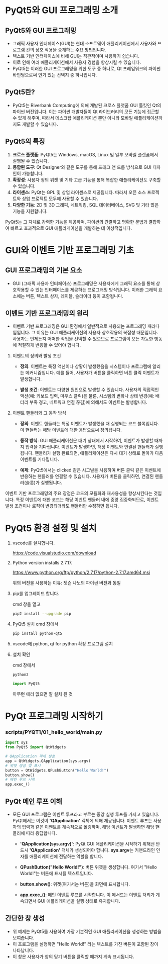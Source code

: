 PyQt5와 GUI 프로그래밍 소개
===========================

PyQt5와 GUI 프로그래밍
---------------------------
- 그래픽 사용자 인터페이스(GUI)는 현대 소프트웨어 애플리케이션에서 사용자와 프로그램 간의 상호 작용을 중개하는 주요 방법입니다. 
- 텍스트 기반 인터페이스에 비해 GUI는 직관적이며 사용하기 쉽습니다.
- 이로 인해 여러 애플리케이션에서 사용자 경험을 향상시킬 수 있습니다.
- PyQt5는 이러한 GUI 프로그래밍을 위한 도구 중 하나로, Qt 프레임워크의 파이썬 바인딩으로써 인기 있는 선택지 중 하나입니다.

PyQt5란?
--------
- PyQt5는 Riverbank Computing에 의해 개발된 크로스 플랫폼 GUI 툴킷인 Qt의 파이썬 버전입니다. 이는 파이썬 개발자들이 Qt 라이브러리의 모든 기능에 접근할 수 있게 해주며, 따라서 데스크탑 애플리케이션 뿐만 아니라 모바일 애플리케이션까지도 개발할 수 있습니다.

PyQt5의 특징
---------------

1. **크로스 플랫폼**: PyQt5는 Windows, macOS, Linux 및 일부 모바일 플랫폼에서 실행될 수 있습니다.
2. **통합된 도구**: Qt Designer와 같은 도구를 통해 드래그 앤 드롭 방식으로 GUI 디자인이 가능합니다.
3. **확장성**: 사용자 정의 위젯 및 기타 고급 기능을 통해 복잡한 애플리케이션도 구축할 수 있습니다.
4. **라이센스**: PyQt는 GPL 및 상업 라이센스로 제공됩니다. 따라서 오픈 소스 프로젝트와 상업 프로젝트 모두에 사용할 수 있습니다.
5. **다양한 기능**: 2D 및 3D 그래픽, 네트워킹, SQL 데이터베이스, SVG 및 기타 많은 기능을 지원합니다.

PyQt5는 그 자체로 강력한 기능을 제공하며, 파이썬의 간결하고 명확한 문법과 결합하여 빠르고 효과적으로 GUI 애플리케이션을 개발하는 데 이상적입니다.

GUI와 이벤트 기반 프로그래밍 기초
===============================

GUI 프로그래밍의 기본 요소
-------------------------
- GUI (그래픽 사용자 인터페이스) 프로그래밍은 사용자에게 그래픽 요소를 통해 상호작용할 수 있는 인터페이스를 제공하는 프로그래밍 방식입니다. 이러한 그래픽 요소에는 버튼, 텍스트 상자, 레이블, 슬라이더 등이 포함됩니다.

이벤트 기반 프로그래밍의 원리
----------------------------
- 이벤트 기반 프로그래밍은 GUI 환경에서 일반적으로 사용되는 프로그래밍 패러다임입니다. 그 이유는 GUI 애플리케이션의 사용자 상호작용의 복잡성 때문입니다. 사용자는 언제든지 어떠한 작업을 선택할 수 있으므로 프로그램이 모든 가능한 행동에 적절하게 반응할 수 있어야 합니다.


1. 이벤트의 정의와 발생 조건
    - **정의**: 이벤트는 특정 액션이나 상황이 발생했음을 시스템이나 프로그램에 알리는 메커니즘입니다. 예를 들어, 사용자가 버튼을 클릭하면 버튼 클릭 이벤트가 발생합니다.

    - **발생 조건**: 이벤트는 다양한 원인으로 발생할 수 있습니다. 사용자의 직접적인 액션(예: 키보드 입력, 마우스 클릭)은 물론, 시스템의 변화나 상태 변경(예: 배터리 부족 경고, 네트워크 연결 끊김)에 의해서도 이벤트는 발생합니다.

2. 이벤트 핸들러와 그 동작 방식
    - **정의**: 이벤트 핸들러는 특정 이벤트가 발생했을 때 실행되는 코드 블록입니다. 이 핸들러는 해당 이벤트에 대한 응답으로써 정의됩니다.

    - **동작 방식**: GUI 애플리케이션은 대기 상태에서 시작하여, 이벤트가 발생할 때까지 입력을 기다립니다. 이벤트가 발생하면, 해당 이벤트와 연결된 핸들러가 실행됩니다. 핸들러가 실행 완료되면, 애플리케이션은 다시 대기 상태로 돌아가 다음 이벤트를 기다립니다.

    - **예제**: PyQt5에서는 clicked 같은 시그널을 사용하여 버튼 클릭 같은 이벤트에 반응하는 핸들러를 연결할 수 있습니다. 사용자가 버튼을 클릭하면, 연결된 핸들러(슬롯)가 실행됩니다.

이벤트 기반 프로그래밍의 주요 장점은 코드의 모듈화와 재사용성을 향상시킨다는 것입니다. 특정 이벤트에 대한 코드는 해당 이벤트 핸들러 내에 중앙 집중화되므로, 이벤트 발생 조건이나 로직이 변경되더라도 핸들러만 수정하면 됩니다.


PyQt5 환경 설정 및 설치
=======================

1. vscode를 설치합니다.

    https://code.visualstudio.com/download

2. Python version installs 2.7.17.

    https://www.python.org/ftp/python/2.7.17/python-2.7.17.amd64.msi

    위의 버전을 사용하는 이유: 젯슨 나노의 파이썬 버전과 동일

3. pip를 업그레이드 합니다.

    cmd 창을 열고
    ```bash
    pip2 install --upgrade pip
    ```

4. PyQt5 설치
    cmd 창에서
    ```bash
    pip install python-qt5
    ```

5. vscode에 python, qt for python 확장 프로그램 설치 

6. 설치 확인

    cmd 창에서
    ```bash
    python2
    ```

    ```python
    import PyQt5
    ```
    
    아무런 에러 없으면 잘 설치 된 것





PyQt 프로그래밍 시작하기
======================

### scripts/PYQT1/01_hello_world/main.py

```python
import sys
from PyQt5 import QtWidgets

# QApplication 객체 생성
app = QtWidgets.QApplication(sys.argv)
# 위젯 생성 및 표시
button = QtWidgets.QPushButton("Hello World!")
button.show()
# 메인 루프 시작
app.exec_()
```

PyQt 메인 루프 이해
-----------------
- 모든 GUI 프로그램은 이벤트 루프라고 부르는 중앙 실행 루프를 가지고 있습니다. PyQt에서는 이것이 **'QApplication'** 객체에 의해 제공됩니다. 이벤트 루프는 사용자의 입력과 같은 이벤트를 계속적으로 폴링하며, 해당 이벤트가 발생하면 해당 핸들러에 따라 응답합니다.

    - **'QApplication(sys.argv)'**: PyQt GUI 애플리케이션을 시작하기 위해선 반드시 **'QApplication'** 객체가 생성되어야 합니다. **sys.argv**는 커맨드라인 인자를 애플리케이션에 전달하는 역할을 합니다.

    - **QPushButton("Hello World!")**: 버튼 위젯을 생성합니다. 여기서 "Hello World!"는 버튼에 표시될 텍스트입니다.

    - **button.show()**: 위젯(여기서는 버튼)을 화면에 표시합니다.

    - **app.exec_()**: 메인 이벤트 루프를 시작합니다. 이 메서드는 이벤트 처리가 계속되면서 GUI 애플리케이션을 실행 상태로 유지합니다.

간단한 창 생성
-------------
- 위 예제는 PyQt5를 사용하여 가장 기본적인 GUI 애플리케이션을 생성하는 방법을 보여줍니다.
- 이 프로그램을 실행하면 "Hello World!" 라는 텍스트를 가진 버튼이 포함된 창이 나타납니다.
- 이 창은 사용자가 창의 닫기 버튼을 클릭할 때까지 계속 표시됩니다.